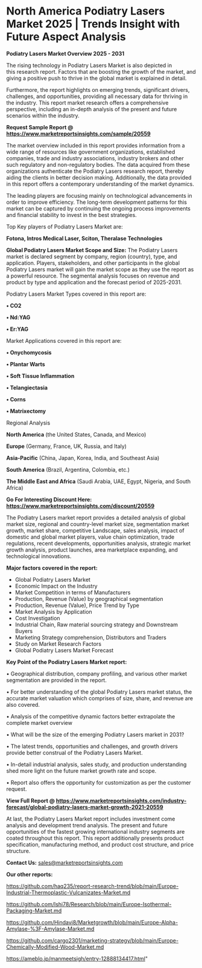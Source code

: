 # North America Podiatry Lasers Market 2025 | Trends Insight with Future Aspect Analysis

<Strong> Podiatry Lasers Market Overview 2025 - 2031</strong>

The rising technology in Podiatry Lasers Market is also depicted in this research report. Factors that are boosting the growth of the market, and giving a positive push to thrive in the global market is explained in detail.

Furthermore, the report highlights on emerging trends, significant drivers, challenges, and opportunities, providing all necessary data for thriving in the industry. This report market research offers a comprehensive perspective, including an in-depth analysis of the present and future scenarios within the industry.

<strong>Request Sample Report @ <a href=https://www.marketreportsinsights.com/sample/20559>https://www.marketreportsinsights.com/sample/20559</a></strong>

The market overview included in this report provides information from a wide range of resources like government organizations, established companies, trade and industry associations, industry brokers and other such regulatory and non-regulatory bodies. The data acquired from these organizations authenticate the Podiatry Lasers research report, thereby aiding the clients in better decision making. Additionally, the data provided in this report offers a contemporary understanding of the market dynamics.

The leading players are focusing mainly on technological advancements in order to improve efficiency. The long-term development patterns for this market can be captured by continuing the ongoing process improvements and financial stability to invest in the best strategies.

Top Key players of Podiatry Lasers Market are:

<strong>Fotona, Intros Medical Laser, Sciton, Theralase Technologies</strong>

<strong><b>Global Podiatry Lasers Market Scope and Size:</b></strong>
The Podiatry Lasers market is declared segment by company, region (country), type, and application. Players, stakeholders, and other participants in the global Podiatry Lasers market will gain the market scope as they use the report as a powerful resource. The segmental analysis focuses on revenue and product by type and application and the forecast period of 2025-2031.

Podiatry Lasers Market Types covered in this report are:

<strong>• CO2

• Nd:YAG

• Er:YAG</strong>

Market Applications covered in this report are:

<strong>• Onychomycosis

• Plantar Warts

• Soft Tissue Inflammation

• Telangiectasia

• Corns

• Matrixectomy</strong> 

Regional Analysis

<strong>North America</strong> (the United States, Canada, and Mexico)

<strong>Europe</strong> (Germany, France, UK, Russia, and Italy)

<strong>Asia-Pacific</strong> (China, Japan, Korea, India, and Southeast Asia)

<strong>South America</strong> (Brazil, Argentina, Colombia, etc.)

<strong>The Middle East and Africa</strong> (Saudi Arabia, UAE, Egypt, Nigeria, and South Africa)

<strong>Go For Interesting Discount Here: <a href=https://www.marketreportsinsights.com/discount/20559>https://www.marketreportsinsights.com/discount/20559</a></strong>

The Podiatry Lasers market report provides a detailed analysis of global market size, regional and country-level market size, segmentation market growth, market share, competitive Landscape, sales analysis, impact of domestic and global market players, value chain optimization, trade regulations, recent developments, opportunities analysis, strategic market growth analysis, product launches, area marketplace expanding, and technological innovations.

<strong><b>Major factors covered in the report:</b></strong>
<ul>
  <li>Global Podiatry Lasers Market </li>
  <li>Economic Impact on the Industry</li>
  <li>Market Competition in terms of Manufacturers</li>
  <li>Production, Revenue (Value) by geographical segmentation</li>
  <li>Production, Revenue (Value), Price Trend by Type</li>
  <li>Market Analysis by Application</li>
  <li>Cost Investigation</li>
  <li>Industrial Chain, Raw material sourcing strategy and Downstream Buyers</li>
  <li>Marketing Strategy comprehension, Distributors and Traders</li>
  <li>Study on Market Research Factors</li>
  <li>Global Podiatry Lasers Market Forecast</li>
</ul>

<strong><b>Key Point of the Podiatry Lasers Market report:</b></strong>

• Geographical distribution, company profiling, and various other market segmentation are provided in the report.

• For better understanding of the global Podiatry Lasers market status, the accurate market valuation which comprises of size, share, and revenue are also covered.

• Analysis of the competitive dynamic factors better extrapolate the complete market overview

• What will be the size of the emerging Podiatry Lasers market in 2031?

• The latest trends, opportunities and challenges, and growth drivers provide better construal of the Podiatry Lasers Market.

• In-detail industrial analysis, sales study, and production understanding shed more light on the future market growth rate and scope.

• Report also offers the opportunity for customization as per the customer request.

<strong><b>View Full Report @ <a href=https://www.marketreportsinsights.com/industry-forecast/global-podiatry-lasers-market-growth-2021-20559>https://www.marketreportsinsights.com/industry-forecast/global-podiatry-lasers-market-growth-2021-20559</a></b></strong>


At last, the Podiatry Lasers Market report includes investment come analysis and development trend analysis. The present and future opportunities of the fastest growing international industry segments are coated throughout this report. This report additionally presents product specification, manufacturing method, and product cost structure, and price structure.

<strong>Contact Us:</strong>
sales@marketreportsinsights.com

<strong>Our other reports:</strong>

<a href=https://github.com/haq235/report-research-trend/blob/main/Europe-Industrial-Thermoplastic-Vulcanizates-Market.md>https://github.com/haq235/report-research-trend/blob/main/Europe-Industrial-Thermoplastic-Vulcanizates-Market.md</a>

<a href=https://github.com/Ishi78/Research/blob/main/Europe-Isothermal-Packaging-Market.md>https://github.com/Ishi78/Research/blob/main/Europe-Isothermal-Packaging-Market.md</a>

<a href=https://github.com/Hindavi8/Marketgrowth/blob/main/Europe-Alpha-Amylase-%3F-Amylase-Market.md>https://github.com/Hindavi8/Marketgrowth/blob/main/Europe-Alpha-Amylase-%3F-Amylase-Market.md</a>

<a href=https://github.com/cargo2301/marketing-strategy/blob/main/Europe-Chemically-Modified-Wood-Market.md>https://github.com/cargo2301/marketing-strategy/blob/main/Europe-Chemically-Modified-Wood-Market.md</a>

<a href=https://ameblo.jp/manmeetsigh/entry-12888134417.html>https://ameblo.jp/manmeetsigh/entry-12888134417.html</a>"
